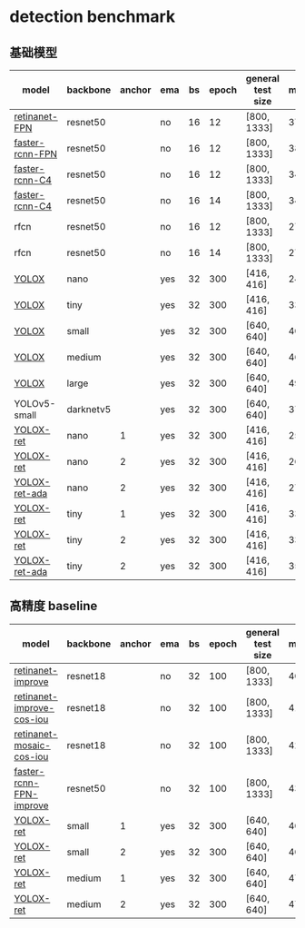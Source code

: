 # detection benchmark
## 基础模型 
| model                   | backbone            | anchor | ema | bs | epoch | general test size | mAP                     | model |
| ----------------------- | ------------------- | ------ | --- | -- | ----- | ----------------- | ----------------------- | ----- |
| [retinanet-FPN](https://gitlab.bj.sensetime.com/spring2/universal-perception/-/blob/master/configs/det/retinanet/retinanet-r50_1x.yaml)           | resnet50            |        | no  | 16 | 12    | [800, 1333]       | 37.0                    | [ckpt]()  |
| [faster-rcnn-FPN](https://gitlab.bj.sensetime.com/spring2/universal-perception/-/blob/master/configs/det/faster_rcnn/faster_rcnn_r50_fpn_1x.yaml)         | resnet50            |        | no  | 16 | 12    | [800, 1333]       | 38.2                    | [ckpt]()  |
| [faster-rcnn-C4](https://gitlab.bj.sensetime.com/spring2/universal-perception/-/blob/master/configs/det/faster_rcnn/faster_rcnn_r50_C4_1x.yaml)          | resnet50            |        | no  | 16 | 12    | [800, 1333]       | 34.3                    |       |
| [faster-rcnn-C4](https://gitlab.bj.sensetime.com/spring2/universal-perception/-/blob/master/configs/det/faster_rcnn/faster_rcnn_r50_C4_1x.yaml)          | resnet50            |        | no  | 16 | 14    | [800, 1333]       | 34.4                    | [ckpt]()  |
| rfcn                    | resnet50            |        | no  | 16 | 12    | [800, 1333]       | 27.1                    |       |
| rfcn                    | resnet50            |        | no  | 16 | 14    | [800, 1333]       | 27.7                    |       |
| [YOLOX](https://gitlab.bj.sensetime.com/spring2/universal-perception/-/blob/master/configs/det/yolox/yolox_nano.yaml)                   | nano                |        | yes | 32 | 300   | [416, 416]        | 24.8                    | [ckpt]()  |
| [YOLOX](https://gitlab.bj.sensetime.com/spring2/universal-perception/-/blob/master/configs/det/yolox/yolox_tiny.yaml)                   | tiny                |        | yes | 32 | 300   | [416, 416]        | 33.0                    | [ckpt]()  |
| [YOLOX](https://gitlab.bj.sensetime.com/spring2/universal-perception/-/blob/master/configs/det/yolox/yolox_small.yaml)                   | small               |        | yes | 32 | 300   | [640, 640]        | 40.4                    | [ckpt]()  |
| [YOLOX](https://gitlab.bj.sensetime.com/spring2/universal-perception/-/blob/master/configs/det/yolox/yolox_medium.yaml)                   | medium              |        | yes | 32 | 300   | [640, 640]        | 46.9                    | [ckpt]()  |
| [YOLOX](https://gitlab.bj.sensetime.com/spring2/universal-perception/-/blob/master/configs/det/yolox/yolox_large.yaml)                   | large               |        | yes | 32 | 300   | [640, 640]        | 49.9                    | [ckpt]()  |
| YOLOv5-small            | darknetv5           |        | yes | 32 | 300   | [640, 640]        | 37.4                    |       |
| [YOLOX-ret](https://gitlab.bj.sensetime.com/spring2/universal-perception/-/blob/master/configs/det/retinanet/yolox_n_ret_a1_comloc.yaml)               | nano                |   1    | yes | 32 | 300   | [416, 416]        | 25.8                    | [ckpt]()  |
| [YOLOX-ret](https://gitlab.bj.sensetime.com/spring2/universal-perception/-/blob/master/configs/det/retinanet/yolox_n_ret_a2_comloc.yaml)               | nano                |   2    | yes | 32 | 300   | [416, 416]        | 26.4                    | [ckpt]()  |
| [YOLOX-ret-ada](https://gitlab.bj.sensetime.com/spring2/universal-perception/-/blob/master/configs/det/retinanet/yolox_n_ret_a2_comloc_ada.yaml)           | nano                |   2    | yes | 32 | 300   | [416, 416]        | 27.2                    | [ckpt]()  |
| [YOLOX-ret](https://gitlab.bj.sensetime.com/spring2/universal-perception/-/blob/master/configs/det/retinanet/yolox_t_ret_a1_comloc.yaml)               | tiny                |   1    | yes | 32 | 300   | [416, 416]        | 33.6                    | [ckpt]()  |
| [YOLOX-ret](https://gitlab.bj.sensetime.com/spring2/universal-perception/-/blob/master/configs/det/retinanet/yolox_t_ret_a2_comloc.yaml)               | tiny                |   2    | yes | 32 | 300   | [416, 416]        | 33.8                    | [ckpt]()  |
| [YOLOX-ret-ada](https://gitlab.bj.sensetime.com/spring2/universal-perception/-/blob/master/configs/det/retinanet/yolox_t_ret_a2_comloc_ada.yaml)           | tiny                |   2    | yes | 32 | 300   | [416, 416]        | 35.4                    | [ckpt]()  |

## 高精度 baseline
| model                   | backbone            | anchor | ema | bs | epoch | general test size | mAP                     | model |
| ----------------------- | ------------------- | ------ | --- | -- | ----- | ----------------- | ----------------------- | ----- |
| [retinanet-improve](https://gitlab.bj.sensetime.com/spring2/universal-perception/-/blob/master/configs/det/retinanet/retinanet-r18-improve.yaml)       | resnet18            |        | no  | 32 | 100   | [800, 1333]       | 40.7                    | [ckpt]()  |
| [retinanet-improve-cos-iou](https://gitlab.bj.sensetime.com/spring2/universal-perception/-/blob/master/configs/det/retinanet/retinanet-r18-improve_cos_ema_iou.yaml)| resnet18           |        | no  | 32 | 100   | [800, 1333]       | 41.0                    |       |
| [retinanet-mosaic-cos-iou](https://gitlab.bj.sensetime.com/spring2/universal-perception/-/blob/master/configs/det/retinanet/retinanet-r18_mosiac_cos_ema_iou.yaml)| resnet18            |        | no  | 32 | 100   | [800, 1333]       | 42.4                    |       |
| [faster-rcnn-FPN-improve](https://gitlab.bj.sensetime.com/spring2/universal-perception/-/blob/master/configs/det/faster_rcnn/faster_rcnn_r50_fpn_improve.yaml) | resnet50            |        | no  | 32 | 100   | [800, 1333]       | 43.5                    | [ckpt]()  |
| [YOLOX-ret](https://gitlab.bj.sensetime.com/spring2/universal-perception/-/blob/master/configs/det/retinanet/yolox_s_ret_a1_comloc.yaml)               | small               |   1    | yes | 32 | 300   | [640, 640]        | 40.4                    | [ckpt]()  |
| [YOLOX-ret](https://gitlab.bj.sensetime.com/spring2/universal-perception/-/blob/master/configs/det/retinanet/yolox_s_ret_a2_comloc.yaml)               | small               |   2    | yes | 32 | 300   | [640, 640]        | 40.7                    | [ckpt]()  |
| [YOLOX-ret](https://gitlab.bj.sensetime.com/spring2/universal-perception/-/blob/master/configs/det/retinanet/yolox_m_ret_a1_comloc.yaml)               | medium              |   1    | yes | 32 | 300   | [640, 640]        | 47.0                    | [ckpt]()  |
| [YOLOX-ret](https://gitlab.bj.sensetime.com/spring2/universal-perception/-/blob/master/configs/det/retinanet/yolox_m_ret_a2_comloc.yaml)               | medium              |   2    | yes | 32 | 300   | [640, 640]        | 47.4                    | [ckpt]()  |
